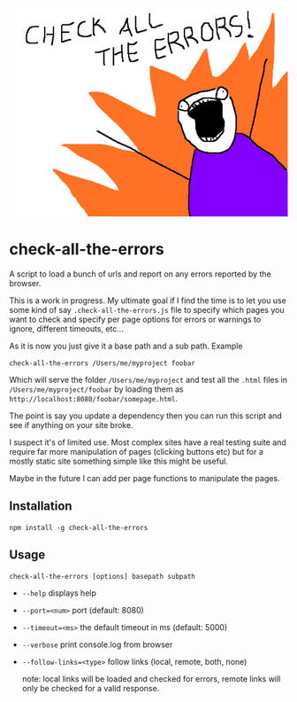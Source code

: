 ![](https://github.com/greggman/check-all-the-errors/raw/master/check-all-the-errors.png)

# check-all-the-errors

A script to load a bunch of urls and report on any errors reported by the
browser.

This is a work in progress. My ultimate goal if I find the time
is to let you use some kind of say `.check-all-the-errors.js` file
to specify which pages you want to check and specify per page options
for errors or warnings to ignore, different timeouts, etc...

As it is now you just give it a base path and a sub path. Example

```
check-all-the-errors /Users/me/myproject foobar
```

Which will serve the folder `/Users/me/myproject` and test all the
`.html` files in `/Users/me/myproject/foobar` by loading them as
`http://localhost:8080/foobar/somepage.html`.

The point is say you update a dependency then you can run this script
and see if anything on your site broke.

I suspect it's of limited use. Most complex sites have a real testing
suite and require far more manipulation of pages (clicking buttons etc)
but for a mostly static site something simple like this might be useful.

Maybe in the future I can add per page functions to manipulate the pages.

## Installation

```
npm install -g check-all-the-errors
```

## Usage

```
check-all-the-errors [options] basepath subpath
```

* `--help` displays help
* `--port=<num>` port (default: 8080)
* `--timeout=<ms>` the default timeout in ms (default: 5000)
* `--verbose` print console.log from browser
* `--follow-links=<type>` follow links (local, remote, both, none)

  note: local links will be loaded and checked for errors,
  remote links will only be checked for a valid response.

